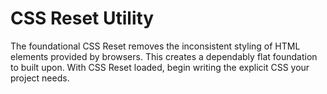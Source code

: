 CSS Reset Utility
===============

The foundational CSS Reset removes the inconsistent styling
of HTML elements provided by browsers. This creates a 
dependably flat foundation to built upon. With CSS Reset 
loaded, begin writing the explicit CSS your project needs.
